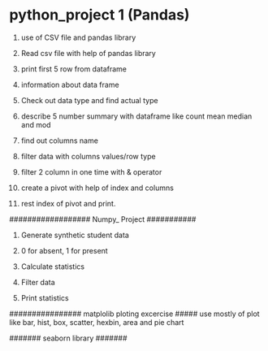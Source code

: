 # python_project 1 (Pandas)

1. use of CSV file and pandas library

2. Read csv file with help of pandas library

3. print first 5 row from dataframe

4. information about data frame

5. Check out data type and find actual type

6. describe 5 number summary with dataframe like count mean median and mod

7. find out columns name

8. filter data with columns values/row type

9. filter 2 column in one time with & operator

10. create a pivot with help of index and columns

11. rest index of pivot and print. 



################## Numpy_ Project ###########

1.  Generate synthetic student data

2.  0 for absent, 1 for present

3.  Calculate statistics

4.  Filter data

5.  Print statistics


################ matplolib ploting excercise #####
 use mostly of plot like bar, hist, box, scatter, hexbin, area and pie chart 


 ####### seaborn library #######

 



